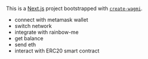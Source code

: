 This is a [Next.js](https://nextjs.org) project bootstrapped with [`create-wagmi`](https://github.com/wevm/wagmi/tree/main/packages/create-wagmi).

- connect with metamask wallet
- switch network
- integrate with rainbow-me
- get balance
- send eth
- interact with ERC20 smart contract